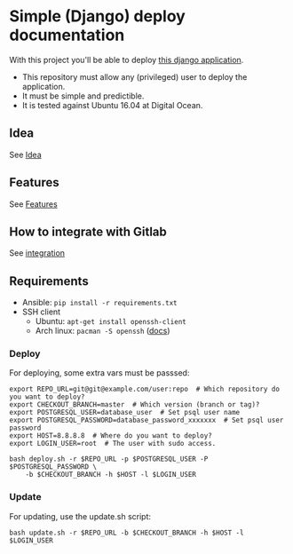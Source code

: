 # Simple (Django) deploy documentation

With this project you'll be able to deploy [this django application](https://gitlab.devartis.com/samples/django-sample).

- This repository must allow any (privileged) user to deploy the application.
- It must be simple and predictible.
- It is tested against Ubuntu 16.04 at Digital Ocean.

## Idea

See [Idea](docs/idea.md)

## Features

See [Features](docs/features.md)

## How to integrate with Gitlab

See [integration](docs/integration.md)

## Requirements

- Ansible: `pip install -r requirements.txt`
- SSH client
  - Ubuntu: `apt-get install openssh-client`
  - Arch linux: `pacman -S openssh` ([docs](https://wiki.archlinux.org/index.php/Secure_Shell#OpenSSH))

### Deploy

For deploying, some extra vars must be passsed:

    export REPO_URL=git@git@example.com/user:repo  # Which repository do you want to deploy?
    export CHECKOUT_BRANCH=master  # Which version (branch or tag)?
    export POSTGRESQL_USER=database_user  # Set psql user name
    export POSTGRESQL_PASSWORD=database_password_xxxxxxx  # Set psql user password
    export HOST=8.8.8.8  # Where do you want to deploy?
    export LOGIN_USER=root  # The user with sudo access.

    bash deploy.sh -r $REPO_URL -p $POSTGRESQL_USER -P $POSTGRESQL_PASSWORD \
        -b $CHECKOUT_BRANCH -h $HOST -l $LOGIN_USER

### Update

For updating, use the update.sh script:

    bash update.sh -r $REPO_URL -b $CHECKOUT_BRANCH -h $HOST -l $LOGIN_USER

